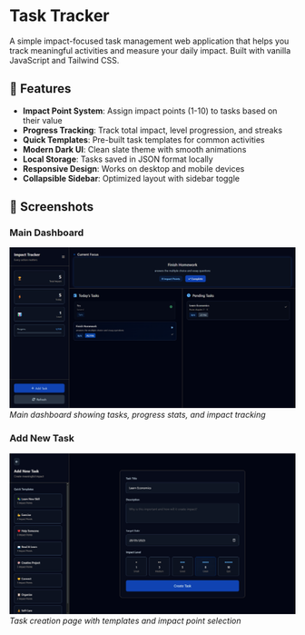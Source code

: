 # Task Tracker

A simple impact-focused task management web application that helps you track meaningful activities and measure your daily impact. Built with vanilla JavaScript and Tailwind CSS.

## 🎯 Features

- **Impact Point System**: Assign impact points (1-10) to tasks based on their value
- **Progress Tracking**: Track total impact, level progression, and streaks
- **Quick Templates**: Pre-built task templates for common activities
- **Modern Dark UI**: Clean slate theme with smooth animations
- **Local Storage**: Tasks saved in JSON format locally
- **Responsive Design**: Works on desktop and mobile devices
- **Collapsible Sidebar**: Optimized layout with sidebar toggle

## 📸 Screenshots

### Main Dashboard
![Dashboard](screenshots/home.png)
*Main dashboard showing tasks, progress stats, and impact tracking*

### Add New Task
![Add Task](screenshots/add.png)
*Task creation page with templates and impact point selection*
